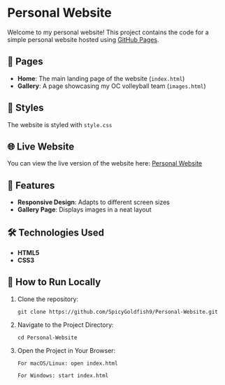 # Personal Website

Welcome to my personal website! This project contains the code for a simple personal website hosted using [GitHub Pages](https://pages.github.com/).

## 📄 Pages

- **Home**: The main landing page of the website (`index.html`)
- **Gallery**: A page showcasing my OC volleyball team (`images.html`)

## 🎨 Styles

The website is styled with `style.css`

## 🌐 Live Website

You can view the live version of the website here: [Personal Website](https://SpicyGoldfish9.github.io/Personal-Website/)

## 🚀 Features

- **Responsive Design**: Adapts to different screen sizes
- **Gallery Page**: Displays images in a neat layout

## 🛠️ Technologies Used

- **HTML5**
- **CSS3**

## 🔧 How to Run Locally

1. Clone the repository:
   ```
   git clone https://github.com/SpicyGoldfish9/Personal-Website.git
   ```
2. Navigate to the Project Directory:
   ```
   cd Personal-Website
   ```
3. Open the Project in Your Browser:
   ```
   For macOS/Linux: open index.html

   For Windows: start index.html
   ```
